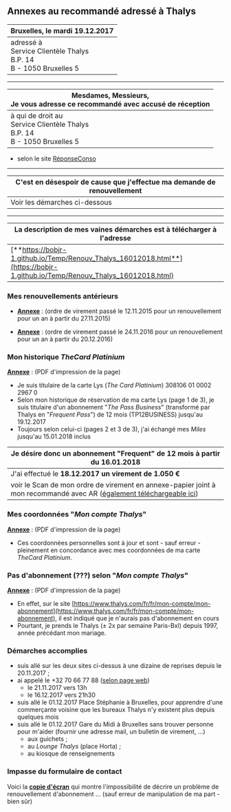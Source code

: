 ## Annexes au recommandé adressé à Thalys

| Bruxelles, le mardi 19.12.2017 |
| --- |
| adressé à<br>Service Clientèle Thalys<br>B.P. 14<br>B - 1050 Bruxelles 5 |

---

| Mesdames, Messieurs,<br>Je vous adresse ce recommandé avec accusé de réception |
| --- |
| à qui de droit au<br>Service Clientèle Thalys<br>B.P. 14<br>B - 1050 Bruxelles 5 |

* selon le site [RéponseConso](https://bobjr-1.github.io/Temp/Adresse_postale.html)

---

| C'est en désespoir de cause que j'effectue ma demande de renouvellement |
| --- |
| Voir les démarches ci-dessous |

---

| La description de mes vaines démarches est à télécharger à l'adresse |
| --- |
| [**https://bobjr-1.github.io/Temp/Renouv_Thalys_16012018.html**](https://bobjr-1.github.io/Temp/Renouv_Thalys_16012018.html) |


### Mes renouvellements antérieurs

* [**Annexe**](Renouv_2015.pdf) : (ordre de virement passé le 12.11.2015 pour un renouvellement pour un an à partir du 27.11.2015)

* [**Annexe**](Renouv_2016.pdf) : (ordre de virement passé le 24.11.2016 pour un renouvellement pour un an à partir du 20.12.2016)

### Mon historique *TheCard Platinium*

[**Annexe**](Historique_TheCard.pdf) : (PDF d'impression de la page)

* Je suis titulaire de la carte Lys (*The Card Platinium*) 308106 01 0002 2967 0
* Selon mon historique de réservation de ma carte Lys (page 1 de 3), je suis titulaire d'un abonnement "*The Pass Business*" (transformé par Thalys en "*Frequent Pass*") de 12 mois (TP12BUSINESS) jusqu'au 19.12.2017
* Toujours selon celui-ci (pages 2 et 3 de 3), j'ai échangé mes *Miles* jusqu'au 15.01.2018 inclus

| Je désire donc un abonnement "Frequent" de 12 mois à partir du 16.01.2018 |
| --- |
| J'ai effectué le **18.12.2017 un virement de 1.050 &euro;** |
| voir le Scan de mon ordre de virement en annexe-papier joint à mon recommandé avec AR ([également téléchargeable ici](Scan_VIREMENT_20171218_1050euro.pdf)) |

### Mes coordonnées "*Mon compte Thalys*"

[**Annexe**](Infos_compte_Thalys.pdf) : (PDF d'impression de la page)

* Ces coordonnées personnelles sont à jour et sont - sauf erreur - pleinement en concordance avec mes coordonnées de ma carte *TheCard Platinium*.

### Pas d'abonnement (???) selon "*Mon compte Thalys*"

[**Annexe**](Soi_disant_pas_d-abonnement.pdf) : (PDF d'impression de la page)

* En effet, sur le site [https://www.thalys.com/fr/fr/mon-compte/mon-abonnement](https://www.thalys.com/fr/fr/mon-compte/mon-abonnement), il est indiqué que je n'aurais pas d'abonnement en cours
* Pourtant, je prends le Thalys (&pm; 2x par semaine Paris-Bxl) depuis 1997, année précédant mon mariage.

### Démarches accomplies

* suis allé sur les deux sites ci-dessus à une dizaine de reprises depuis le 20.11.2017 ;
* ai appelé le +32 70 66 77 88 ([selon page web](https://bobjr-1.github.io/Temp/Telephone.html))
    * le 21.11.2017 vers 13h
    * le 16.12.2017 vers 21h30
* suis allé le 01.12.2017 Place Stéphanie à Bruxelles, pour apprendre d'une commerçante voisine que les bureaux Thalys n'y existent plus depuis quelques mois 
* suis allé le 01.12.2017 Gare du Midi à Bruxelles sans trouver personne pour m'aider (fournir une adresse mail, un bulletin de virement, ...)
    * aux guichets ;
    * au *Lounge Thalys* (place Horta) ;
    * au kiosque de renseignements

### Impasse du formulaire de contact

Voici la [**copie d'écran**](Impasse_formulaire_contact.png) qui montre l'impossibilité de décrire un problème de renouvellement d'abonnement ... (sauf erreur de manipulation de ma part - bien sûr)


